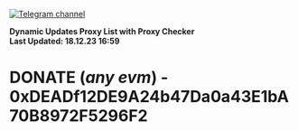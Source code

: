 [![Telegram channel](https://img.shields.io/endpoint?url=https://runkit.io/damiankrawczyk/telegram-badge/branches/master?url=https://t.me/n4z4v0d)](https://t.me/n4z4v0d) 

**Dynamic Updates Proxy List with Proxy Checker**  
**Last Updated: 18.12.23 16:59**

# DONATE (_any evm_) - 0xDEADf12DE9A24b47Da0a43E1bA70B8972F5296F2
